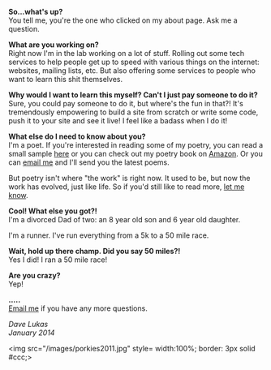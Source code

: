 **So...what's up?**  
You tell me, you're the one who clicked on my about page. Ask me a question.

**What are you working on?**  
Right now I'm in the lab working on a lot of stuff. Rolling out some tech services to help people get up to speed with various things on the internet: websites, mailing lists, etc. But also offering some services to people who want to learn this shit themselves.

**Why would I want to learn this myself? Can't I just pay someone to do it?**  
Sure, you could pay someone to do it, but where's the fun in that?! It's tremendously empowering to build a site from scratch or write some code, push it to your site and see it live! I feel like a badass when I do it!

**What else do I need to know about you?**  
I'm a poet. If you're interested in reading some of my poetry, you can read a small sample [here](/poetry) or you can check out my poetry book on [Amazon](http://amzn.com/B00FND4X0C). Or you can [email me](mailto:dave@davelukas.net) and I'll send you the latest poems.

But poetry isn't where "the work" is right now. It used to be, but now the work has evolved, just like life. So if you'd still like to read more, [let me know](mailto:dave@davelukas.net).

**Cool! What else you got?!**  
I'm a divorced Dad of two: an 8 year old son and 6 year old daughter.

I'm a runner. I've run everything from a 5k to a 50 mile race.

**Wait, hold up there champ. Did you say 50 miles?!**  
Yes I did! I ran a 50 mile race!

**Are you crazy?**  
Yep!

**.....**  
[Email me](mailto:dave@davelukas.net) if you have any more questions.

  
_Dave Lukas_  
_January 2014_  

<img src="/images/porkies2011.jpg" style= width:100%; border: 3px solid #ccc;>